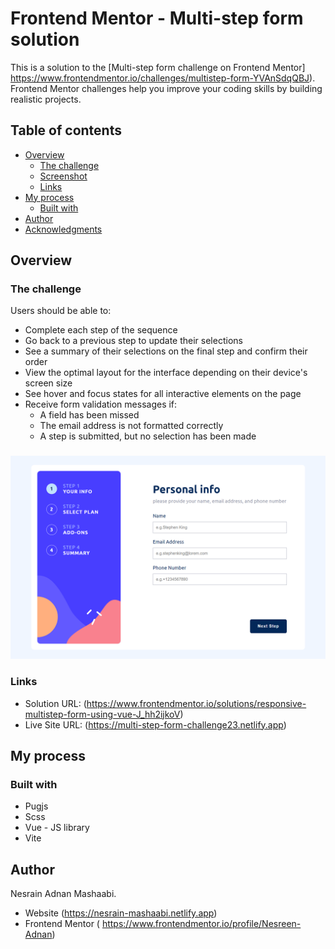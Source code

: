 # Frontend Mentor - Multi-step form solution

This is a solution to the [Multi-step form challenge on Frontend Mentor]
https://www.frontendmentor.io/challenges/multistep-form-YVAnSdqQBJ).
Frontend Mentor challenges help you improve your coding skills by building realistic projects. 

## Table of contents

- [Overview](#overview)
  - [The challenge](#the-challenge)
  - [Screenshot](#screenshot)
  - [Links](#links)
- [My process](#my-process)
  - [Built with](#built-with)
- [Author](#author)
- [Acknowledgments](#acknowledgments)

## Overview

### The challenge

Users should be able to:

- Complete each step of the sequence
- Go back to a previous step to update their selections
- See a summary of their selections on the final step and confirm their order
- View the optimal layout for the interface depending on their device's screen size
- See hover and focus states for all interactive elements on the page
- Receive form validation messages if:
  - A field has been missed
  - The email address is not formatted correctly
  - A step is submitted, but no selection has been made

### 

![](./screenshot.png)


### Links

- Solution URL: 
(https://www.frontendmentor.io/solutions/responsive-multistep-form-using-vue-J_hh2ijkoV)
- Live Site URL: 
(https://multi-step-form-challenge23.netlify.app)

## My process

### Built with

- Pugjs
- Scss
- Vue - JS library
- Vite


## Author

Nesrain Adnan Mashaabi.
- Website (https://nesrain-mashaabi.netlify.app)
- Frontend Mentor ( https://www.frontendmentor.io/profile/Nesreen-Adnan)

